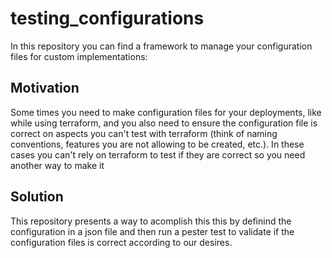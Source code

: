 # testing_configurations

In this repository you can find a framework to manage your configuration files for custom implementations:

## Motivation

Some times you need to make configuration files for your deployments, like while using terraform, and you also need to ensure
the configuration file is correct on aspects you can't test with terraform (think of naming conventions, features you are not allowing to be created, etc.).
In these cases you can't rely on terraform to test if they are correct so you need another way to make it

## Solution

This repository presents a way to acomplish this this by definind the configuration in a json file and then run a pester test to validate 
if the configuration files is correct according to our desires.

